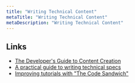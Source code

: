```yaml
---
title: "Writing Technical Content"
metaTitle: "Writing Technical Content"
metaDescription: "Writing Technical Content"
---
```


## Links

- [The Developer's Guide to Content Creation](https://www.developersguidetocontent.com/)
- [A practical guide to writing technical specs](https://stackoverflow.blog/2020/04/06/a-practical-guide-to-writing-technical-specs/)
- [Improving tutorials with "The Code Sandwich"](https://dev.to/bphogan/improving-tutorials-with-the-code-sandwich-3hkm)

